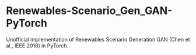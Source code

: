 # Renewables-Scenario_Gen_GAN-PyTorch
Unofficial implementation of Renewables Scenario Generation GAN (Chen et al., IEEE 2018) in PyTorch.
